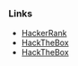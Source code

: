 <h3>Links</h3>
<ul>
  <li>  <a href= "https://www.hackerrank.com/berkutgokmen">HackerRank</a> </li>
  <li>  <a href= "https://app.hackthebox.com/profile/1169901">HackTheBox</a> </li>
  <li>  <a href= "https://codepen.io/Markut">HackTheBox</a> </li>

 
</ul>

